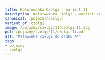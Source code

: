 ```yaml
---
title: Kolorowanka Czolgi - wariant 11
description: Kolorowanka Czolgi - wariant 11
canonical: /pojazdy/czolgi/
variant_of: czolgi
image: /pojazdy/czolgi/11/czolgi-11.svg
pdf: /pojazdy/czolgi/11/czolgi-11.pdf
alt: "Malowanka czolgi do druku A4"
tags:
- pojazdy
- czolgi
---
```

